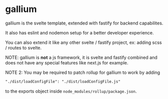 # gallium

gallium is the svelte template, extended with fastify for backend capabilites.

It also has eslint and nodemon setup for a better developer experience.

You can also extend it like any other svelte / fastify project, ex: adding scss / routes to svelte.

NOTE: gallium is **not** a js framework, it is svelte and fastify combined and does not have any special features like next.js for example.

NOTE 2: You may be required to patch rollup for gallium to work by adding 
```md
"./dist/loadConfigFile": "./dist/loadConfigFile.js"
``` 
to the exports object inside `node_modules/rollup/package.json`.
